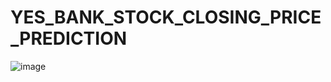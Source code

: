 # YES_BANK_STOCK_CLOSING_PRICE_PREDICTION

![image](https://github.com/NamiraMujawar/YES_BANK_STOCK_CLOSING_PRICE_PREDICTION/assets/120715329/748b12f2-9974-4ac3-838d-d31d2f3d5def)





